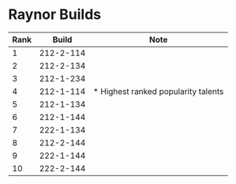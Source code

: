 # Raynor Builds

Rank | Build     | Note
---- | -----     | ----
  1  | 212-2-114 | 
  2  | 212-2-134 | 
  3  | 212-1-234 | 
  4  | 212-1-114 | * Highest ranked popularity talents
  5  | 212-1-134 | 
  6  | 212-1-144 | 
  7  | 222-1-134 | 
  8  | 212-2-144 | 
  9  | 222-1-144 | 
  10 | 222-2-144 | 
